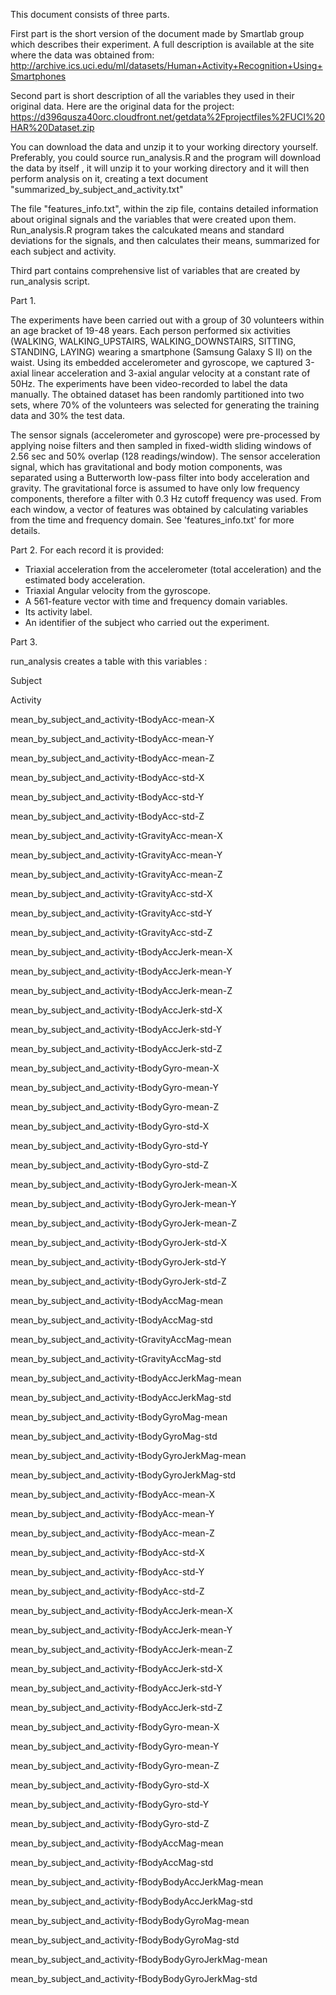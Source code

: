 This document consists of three parts. 

First part is the short version of the document made by Smartlab group which describes their experiment. 
A full description is available at the site where the data was obtained from: 
http://archive.ics.uci.edu/ml/datasets/Human+Activity+Recognition+Using+Smartphones 

Second part is short description of all the variables they used in their original data.
Here are the original data for the project: 
https://d396qusza40orc.cloudfront.net/getdata%2Fprojectfiles%2FUCI%20HAR%20Dataset.zip 

You can download the data and unzip it to your working directory yourself. 
Preferably, you could  source run_analysis.R and  the program will download the data by itself ,
it will unzip it to your working directory and it will then  perform  analysis on it,
creating a text document "summarized_by_subject_and_activity.txt"

The file "features_info.txt", within the zip file, contains detailed information about original signals and the variables that were created upon them. Run_analysis.R program takes the calcukated means and standard deviations for the signals, and then calculates their means, summarized for each subject and activity.    

Third part contains comprehensive list of variables that are created by run_analysis script.   

Part 1.


The experiments have been carried out with a group of 30 volunteers within an age bracket of 19-48 years. Each person performed six activities (WALKING, WALKING_UPSTAIRS, WALKING_DOWNSTAIRS, SITTING, STANDING, LAYING) wearing a smartphone (Samsung Galaxy S II) on
 the waist. Using its embedded accelerometer and gyroscope, we captured 3-axial linear acceleration and 3-axial angular velocity at a constant rate of 50Hz. The experiments have been video-recorded to label the data manually. The obtained dataset has been randomly partitioned into two 
sets, where 70% of the volunteers was selected for generating the training data and 30% the test data. 

The sensor signals (accelerometer and gyroscope) were pre-processed by applying noise filters and then sampled in fixed-width sliding windows of 2.56 sec and 50% overlap (128 readings/window). The sensor acceleration signal, which has gravitational and body motion components, 
was separated using a Butterworth low-pass filter into body acceleration and gravity. The gravitational force is assumed to have only low frequency components, therefore a filter with 0.3 Hz cutoff frequency was used. From each window, a vector of features was obtained by calculating 
variables from the time and frequency domain. See 'features_info.txt' for more details. 

Part 2.
For each record it is provided:


- Triaxial acceleration from the accelerometer (total acceleration) and the estimated body acceleration.
- Triaxial Angular velocity from the gyroscope. 
- A 561-feature vector with time and frequency domain variables. 
- Its activity label. 
- An identifier of the subject who carried out the experiment.


Part 3.

run_analysis creates a table with  this variables : 

Subject

Activity

mean_by_subject_and_activity-tBodyAcc-mean-X

mean_by_subject_and_activity-tBodyAcc-mean-Y

mean_by_subject_and_activity-tBodyAcc-mean-Z

mean_by_subject_and_activity-tBodyAcc-std-X

mean_by_subject_and_activity-tBodyAcc-std-Y

mean_by_subject_and_activity-tBodyAcc-std-Z

mean_by_subject_and_activity-tGravityAcc-mean-X

mean_by_subject_and_activity-tGravityAcc-mean-Y

mean_by_subject_and_activity-tGravityAcc-mean-Z

mean_by_subject_and_activity-tGravityAcc-std-X

mean_by_subject_and_activity-tGravityAcc-std-Y

mean_by_subject_and_activity-tGravityAcc-std-Z

mean_by_subject_and_activity-tBodyAccJerk-mean-X

mean_by_subject_and_activity-tBodyAccJerk-mean-Y

mean_by_subject_and_activity-tBodyAccJerk-mean-Z

mean_by_subject_and_activity-tBodyAccJerk-std-X

mean_by_subject_and_activity-tBodyAccJerk-std-Y

mean_by_subject_and_activity-tBodyAccJerk-std-Z

mean_by_subject_and_activity-tBodyGyro-mean-X

mean_by_subject_and_activity-tBodyGyro-mean-Y

mean_by_subject_and_activity-tBodyGyro-mean-Z

mean_by_subject_and_activity-tBodyGyro-std-X

mean_by_subject_and_activity-tBodyGyro-std-Y

mean_by_subject_and_activity-tBodyGyro-std-Z

mean_by_subject_and_activity-tBodyGyroJerk-mean-X

mean_by_subject_and_activity-tBodyGyroJerk-mean-Y

mean_by_subject_and_activity-tBodyGyroJerk-mean-Z

mean_by_subject_and_activity-tBodyGyroJerk-std-X

mean_by_subject_and_activity-tBodyGyroJerk-std-Y

mean_by_subject_and_activity-tBodyGyroJerk-std-Z

mean_by_subject_and_activity-tBodyAccMag-mean

mean_by_subject_and_activity-tBodyAccMag-std

mean_by_subject_and_activity-tGravityAccMag-mean

mean_by_subject_and_activity-tGravityAccMag-std

mean_by_subject_and_activity-tBodyAccJerkMag-mean

mean_by_subject_and_activity-tBodyAccJerkMag-std

mean_by_subject_and_activity-tBodyGyroMag-mean

mean_by_subject_and_activity-tBodyGyroMag-std

mean_by_subject_and_activity-tBodyGyroJerkMag-mean

mean_by_subject_and_activity-tBodyGyroJerkMag-std

mean_by_subject_and_activity-fBodyAcc-mean-X

mean_by_subject_and_activity-fBodyAcc-mean-Y

mean_by_subject_and_activity-fBodyAcc-mean-Z

mean_by_subject_and_activity-fBodyAcc-std-X

mean_by_subject_and_activity-fBodyAcc-std-Y

mean_by_subject_and_activity-fBodyAcc-std-Z

mean_by_subject_and_activity-fBodyAccJerk-mean-X

mean_by_subject_and_activity-fBodyAccJerk-mean-Y

mean_by_subject_and_activity-fBodyAccJerk-mean-Z

mean_by_subject_and_activity-fBodyAccJerk-std-X

mean_by_subject_and_activity-fBodyAccJerk-std-Y

mean_by_subject_and_activity-fBodyAccJerk-std-Z

mean_by_subject_and_activity-fBodyGyro-mean-X

mean_by_subject_and_activity-fBodyGyro-mean-Y

mean_by_subject_and_activity-fBodyGyro-mean-Z

mean_by_subject_and_activity-fBodyGyro-std-X

mean_by_subject_and_activity-fBodyGyro-std-Y

mean_by_subject_and_activity-fBodyGyro-std-Z

mean_by_subject_and_activity-fBodyAccMag-mean

mean_by_subject_and_activity-fBodyAccMag-std

mean_by_subject_and_activity-fBodyBodyAccJerkMag-mean

mean_by_subject_and_activity-fBodyBodyAccJerkMag-std

mean_by_subject_and_activity-fBodyBodyGyroMag-mean

mean_by_subject_and_activity-fBodyBodyGyroMag-std

mean_by_subject_and_activity-fBodyBodyGyroJerkMag-mean

mean_by_subject_and_activity-fBodyBodyGyroJerkMag-std
